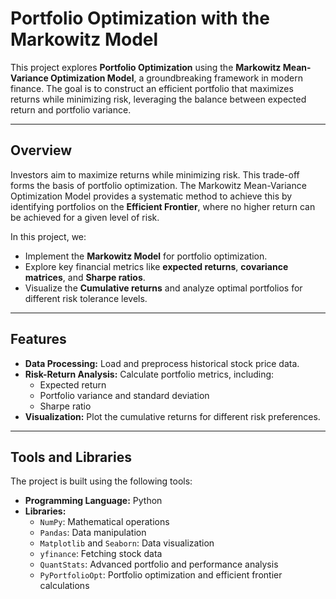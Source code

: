 # Portfolio Optimization with the Markowitz Model  

This project explores **Portfolio Optimization** using the **Markowitz Mean-Variance Optimization Model**, a groundbreaking framework in modern finance. The goal is to construct an efficient portfolio that maximizes returns while minimizing risk, leveraging the balance between expected return and portfolio variance.

---

## Overview  
Investors aim to maximize returns while minimizing risk. This trade-off forms the basis of portfolio optimization. The Markowitz Mean-Variance Optimization Model provides a systematic method to achieve this by identifying portfolios on the **Efficient Frontier**, where no higher return can be achieved for a given level of risk.

In this project, we:
- Implement the **Markowitz Model** for portfolio optimization.
- Explore key financial metrics like **expected returns**, **covariance matrices**, and **Sharpe ratios**.
- Visualize the **Cumulative returns** and analyze optimal portfolios for different risk tolerance levels.

---

## Features  
- **Data Processing:** Load and preprocess historical stock price data.  
- **Risk-Return Analysis:** Calculate portfolio metrics, including:
  - Expected return
  - Portfolio variance and standard deviation
  - Sharpe ratio  
- **Visualization:** Plot the cumulative returns for different risk preferences.  

---

## Tools and Libraries  
The project is built using the following tools:  
- **Programming Language:** Python  
- **Libraries:**  
  - `NumPy`: Mathematical operations  
  - `Pandas`: Data manipulation  
  - `Matplotlib` and `Seaborn`: Data visualization  
  - `yfinance`: Fetching stock data  
  - `QuantStats`: Advanced portfolio and performance analysis  
  - `PyPortfolioOpt`: Portfolio optimization and efficient frontier calculations  




  


